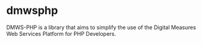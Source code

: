 # dmwsphp
DMWS-PHP is a library that aims to simplify the use of the Digital Measures Web Services Platform for PHP Developers.
